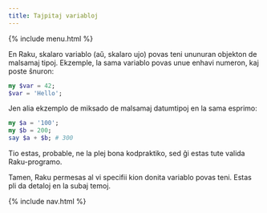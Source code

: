 ```yaml
---
title: Tajpitaj variabloj
---
```


{% include menu.html %}

En Raku, skalaro variablo (aŭ, skalaro ujo) povas teni ununuran objekton de malsamaj tipoj. Ekzemple, la sama variablo povas unue enhavi numeron, kaj poste ŝnuron:

```raku
my $var = 42;
$var = 'Hello';
```

Jen alia ekzemplo de miksado de malsamaj datumtipoj en la sama esprimo:

```raku
my $a = '100';
my $b = 200;
say $a + $b; # 300
```

Tio estas, probable, ne la plej bona kodpraktiko, sed ĝi estas tute valida Raku-programo.

Tamen, Raku permesas al vi specifii kion donita variablo povas teni. Estas pli da detaloj en la subaj temoj.

{% include nav.html %}
